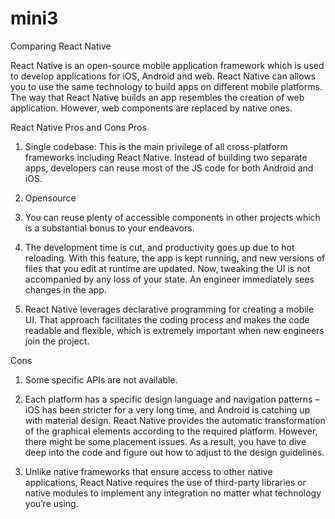 # mini3
Comparing React Native 

React Native is an open-source mobile application framework which is used to develop applications for iOS, Android and web.
React Native can allows you to use the same technology to build apps on different mobile platforms. The way that React Native builds an app resembles the creation of web application. However, web components are replaced by native ones.

React Native Pros and Cons
Pros
1.	Single codebase: This is the main privilege of all cross-platform frameworks including React Native. Instead of building two separate apps, developers can reuse most of the JS code for both Android and iOS. 

2.	Opensource

3.	You can reuse plenty of accessible components in other projects which is a substantial bonus to your endeavors.

4.	The development time is cut, and productivity goes up due to hot reloading. With this feature, the app is kept running, and new versions of files that you edit at runtime are updated. Now, tweaking the UI is not accompanied by any loss of your state. An engineer immediately sees changes in the app.

5.	React Native leverages declarative programming for creating a mobile UI. That approach facilitates the coding process and makes the code readable and flexible, which is extremely important when new engineers join the project.

Cons

1.	Some specific APIs are not available.

2.	Each platform has a specific design language and navigation patterns – iOS has been stricter for a very long time, and Android is catching up with material design. React Native provides the automatic transformation of the graphical elements according to the required platform. However, there might be some placement issues. As a result, you have to dive deep into the code and figure out how to adjust to the design guidelines.

3.	Unlike native frameworks that ensure access to other native applications, React Native requires the use of third-party libraries or native modules to implement any integration no matter what technology you’re using.
